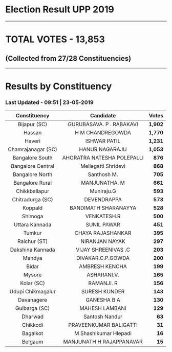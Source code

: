 # Election Result UPP 2019

---
# TOTAL VOTES - 13,853 
## (Collected from 27/28 Constituencies) 


---
# Results by Constituency 

### Last Updated - 09:51 | 23-05-2019 


|   Constituency   |        Candidate         |  Votes  |
|:----------------:|:------------------------:|--------:|
|   Bijapur (SC)   | GURUBASAVA. P . RABAKAVI |**1,902**|
|      Hassan      |     H M CHANDREGOWDA     |**1,770**|
|      Haveri      |       ISHWAR PATIL       |**1,231**|
|Chamrajanagar (SC)|      HANUR NAGARAJU      |**1,053**|
| Bangalore South  |AHORATRA NATESHA POLEPALLI|  **876**|
|Bangalore Central |   Mellegatti Shridevi    |  **868**|
| Bangalore North  |       Santhosh M.        |  **705**|
| Bangalore Rural  |      MANJUNATHA. M       |  **661**|
|  Chikkballapur   |        Muniraju.G        |  **593**|
| Chitradurga (SC) |       DEVENDRAPPA        |  **573**|
|     Koppald      |   BANDIMATH SHARANAYYA   |  **528**|
|     Shimoga      |       VENKATESH.R        |  **500**|
|  Uttara Kannada  |       SUNIL PAWAR        |  **451**|
|      Tumkur      |    CHAYA RAJASHANKAR     |  **395**|
|   Raichur (ST)   |      NIRANJAN NAYAK      |  **297**|
| Dakshina Kannada |   VIJAY SHREENIVAS .C    |  **203**|
|      Mandya      |    DIVAKAR.C.P.GOWDA     |  **200**|
|      Bidar       |      AMBRESH KENCHA      |  **199**|
|      Mysore      |       ASHARANI.V.        |  **165**|
|    Kolar (SC)    |        RAMANJI. R        |  **156**|
|Udupi Chikmagalur |      SURESH KUNDER       |  **143**|
|    Davanagere    |       GANESHA B A        |  **130**|
|  Gulbarga (SC)   |      MAHESH LAMBANI      |  **129**|
|     Dharwad      |      Santosh Nandur      |   **63**|
|     Chikkodi     |  PRAVEENKUMAR BALIGATTI  |   **31**|
|     Bagalkot     |  M Shashikumar Hlepadi   |   **16**|
|     Belgaum      | MANJUNATH H RAJAPPANAVAR |   **15**|


<script async src='https://www.googletagmanager.com/gtag/js?id=UA-138371535-2'></script><script>window.dataLayer = window.dataLayer || [];function gtag(){dataLayer.push(arguments);}gtag('js', new Date());gtag('config', 'UA-138371535-2');</script>